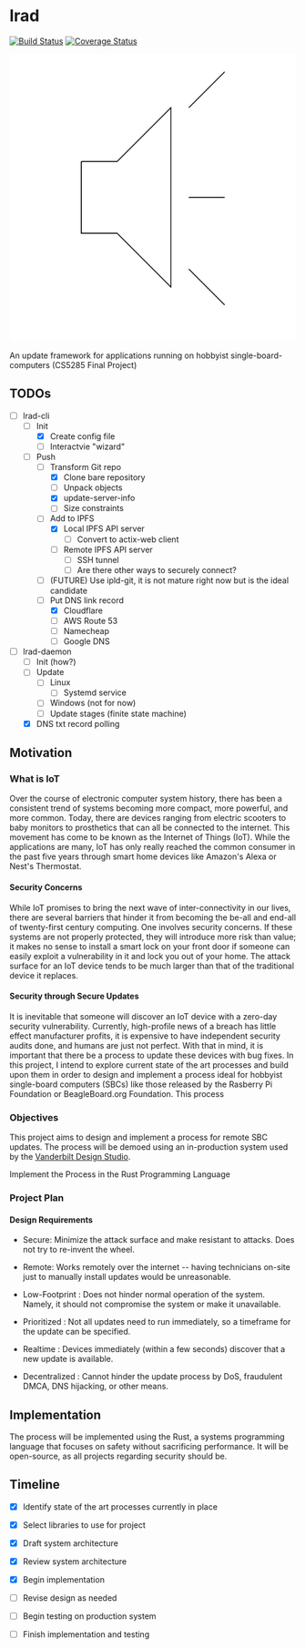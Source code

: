 # lrad

[![Build Status](https://travis-ci.org/sameer/lrad.svg?branch=master)](https://travis-ci.org/sameer/lrad)
[![Coverage Status](https://coveralls.io/repos/github/sameer/lrad/badge.svg?branch=master)](https://coveralls.io/github/sameer/lrad?branch=master)

![logo](lrad.svg)

An update framework for applications running on hobbyist single-board-computers (CS5285 Final Project)

## TODOs

- [ ] lrad-cli
  - [ ] Init
    - [x] Create config file
    - [ ] Interactvie "wizard"
  - [ ] Push
    - [ ] Transform Git repo
      - [x] Clone bare repository
      - [ ] Unpack objects
      - [x] update-server-info
      - [ ] Size constraints
    - [ ] Add to IPFS
      - [x] Local IPFS API server
        - [ ] Convert to actix-web client
      - [ ] Remote IPFS API server
        - [ ] SSH tunnel
        - [ ] Are there other ways to securely connect?
    - [ ] (FUTURE) Use ipld-git, it is not mature right now but is the ideal candidate
    - [ ] Put DNS link record
      - [x] Cloudflare
      - [ ] AWS Route 53
      - [ ] Namecheap
      - [ ] Google DNS
- [ ] lrad-daemon
  - [ ] Init (how?)
  - [ ] Update
    - [ ] Linux
      - [ ] Systemd service
    - [ ] Windows (not for now)
    - [ ] Update stages (finite state machine)
  - [x] DNS txt record polling

## Motivation

### What is IoT

Over the course of electronic computer system history, there has been a consistent trend of systems becoming more compact, more powerful, and more common. Today, there are devices ranging from electric scooters to baby monitors to prosthetics that can all be connected to the internet. This movement has come to be known as the Internet of Things (IoT). While the applications are many, IoT has only really reached the common consumer in the past five years through smart home devices like Amazon's Alexa or Nest's Thermostat.

#### Security Concerns

While IoT promises to bring the next wave of inter-connectivity in our lives, there are several barriers that hinder it from becoming the be-all and end-all of twenty-first century computing. One involves security concerns. If these systems are not properly protected, they will introduce more risk than value; it makes no sense to install a smart lock on your front door if someone can easily exploit a vulnerability in it and lock you out of your home. The attack surface for an IoT device tends to be much larger than that of the traditional device it replaces.

#### Security through Secure Updates

It is inevitable that someone will discover an IoT device with a zero-day security vulnerability. Currently, high-profile news of a breach has little effect manufacturer profits, it is expensive to have independent security audits done, and humans are just not perfect. With that in mind, it is important that there be a process to update these devices with bug fixes. In this project, I intend to explore current state of the art processes and build upon them in order to design and implement a process ideal for hobbyist single-board computers (SBCs) like those released by the Rasberry Pi Foundation or BeagleBoard.org Foundation. This process

### Objectives

This project aims to design and implement a process for remote SBC updates. The process will be demoed using an in-production system used by the [Vanderbilt Design Studio](https://github.com/vanderbilt-design-studio/).

Implement the Process in the Rust Programming Language

### Project Plan

#### Design Requirements

- Secure: Minimize the attack surface and make resistant to attacks. Does not try to re-invent the wheel.

- Remote: Works remotely over the internet -- having technicians on-site just to manually install updates would be unreasonable.

- Low-Footprint : Does not hinder normal operation of the system. Namely, it should not compromise the system or make it unavailable.

- Prioritized : Not all updates need to run immediately, so a timeframe for the update can be specified.

- Realtime : Devices immediately (within a few seconds) discover that a new update is available.

- Decentralized : Cannot hinder the update process by DoS, fraudulent DMCA, DNS hijacking, or other means.

## Implementation

The process will be implemented using the Rust, a systems programming language that focuses on safety without sacrificing performance. It will be open-source, as all projects regarding security should be.

## Timeline

- [x] Identify state of the art processes currently in place

- [x] Select libraries to use for project

- [x] Draft system architecture

- [x] Review system architecture

- [x] Begin implementation

- [ ] Revise design as needed

- [ ] Begin testing on production system

- [ ] Finish implementation and testing
